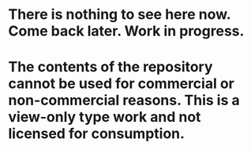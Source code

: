 # There is nothing to see here now. Come back later. Work in progress.

# The contents of the repository cannot be used for commercial or non-commercial reasons. This is a view-only type work and not licensed for consumption.
